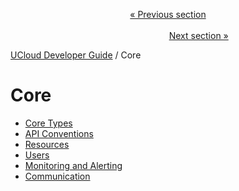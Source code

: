 <p align='center'>
<a href='/docs/developer-guide/orchestration/compute/README.md'>« Previous section</a>
&nbsp;&nbsp;&nbsp;&nbsp;&nbsp;&nbsp;&nbsp;&nbsp;&nbsp;&nbsp;&nbsp;&nbsp;&nbsp;&nbsp;&nbsp;&nbsp;&nbsp;&nbsp;&nbsp;&nbsp;&nbsp;&nbsp;&nbsp;&nbsp;&nbsp;&nbsp;&nbsp;&nbsp;&nbsp;&nbsp;&nbsp;&nbsp;&nbsp;&nbsp;&nbsp;&nbsp;&nbsp;&nbsp;&nbsp;&nbsp;&nbsp;&nbsp;&nbsp;&nbsp;&nbsp;&nbsp;&nbsp;&nbsp;&nbsp;&nbsp;&nbsp;&nbsp;&nbsp;&nbsp;&nbsp;&nbsp;&nbsp;&nbsp;&nbsp;&nbsp;&nbsp;&nbsp;&nbsp;&nbsp;&nbsp;&nbsp;&nbsp;&nbsp;&nbsp;&nbsp;&nbsp;&nbsp;&nbsp;&nbsp;&nbsp;&nbsp;&nbsp;&nbsp;&nbsp;&nbsp;&nbsp;&nbsp;&nbsp;&nbsp;&nbsp;&nbsp;&nbsp;&nbsp;&nbsp;&nbsp;&nbsp;&nbsp;&nbsp;&nbsp;&nbsp;&nbsp;&nbsp;&nbsp;&nbsp;&nbsp;&nbsp;&nbsp;&nbsp;&nbsp;&nbsp;&nbsp;&nbsp;&nbsp;&nbsp;&nbsp;&nbsp;&nbsp;&nbsp;&nbsp;&nbsp;&nbsp;&nbsp;&nbsp;&nbsp;&nbsp;&nbsp;&nbsp;&nbsp;&nbsp;&nbsp;&nbsp;&nbsp;&nbsp;&nbsp;&nbsp;&nbsp;&nbsp;&nbsp;&nbsp;&nbsp;&nbsp;&nbsp;&nbsp;&nbsp;&nbsp;&nbsp;&nbsp;&nbsp;&nbsp;&nbsp;&nbsp;&nbsp;&nbsp;&nbsp;&nbsp;&nbsp;&nbsp;&nbsp;<a href='/docs/developer-guide/core/types.md'>Next section »</a>
</p>


[UCloud Developer Guide](/docs/developer-guide/README.md) / Core
# Core

 - [Core Types](/docs/developer-guide/core/types.md)
 - [API Conventions](/docs/developer-guide/core/api-conventions.md)
 - [Resources](/docs/developer-guide/core/resources.md)
 - [Users](/docs/developer-guide/core/users/README.md)
 - [Monitoring and Alerting](/docs/developer-guide/core/monitoring/README.md)
 - [Communication](/docs/developer-guide/core/communication/README.md)
